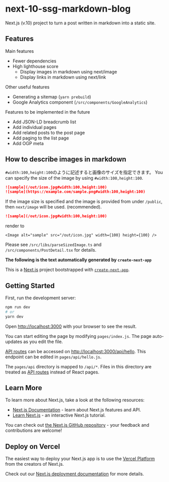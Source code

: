 # next-10-ssg-markdown-blog

Next.js (v.10) project to turn a post written in markdown into a static site.

## Features

Main features

- Fewer dependencies
- High lighthouse score
  - Display images in markdown using next/image
  - Display links in markdown using next/link

Other useful features

- Generating a sitemap (`yarn prebuild`)
- Google Analytics component (`/src/components/GoogleAnalytics`)

Features to be implemented in the future

- Add JSON-LD breadcrumb list
- Add individual pages
- Add related posts to the post page
- Add paging to the list page
- Add OGP meta

## How to describe images in markdown

`#width:100,height:100`のように記述すると画像のサイズを指定できます。
You can specify the size of the image by using `#width:100,height:100`.

```md
![sample](/out/icon.jpg#width:100,height:100)
![sample](https://example.com/sample.png#width:100,height:100)
```

If the image size is specified and the image is provided from under `/public`, then `next/image` will be used. (recommended).

```md
![sample](/out/icon.jpg#width:100,height:100)
```

render to

```tsx
<Image alt="sample" src="/out/icon.jpg" width={100} height={100} />
```

Please see `/src/libs/parseSizedImage.ts` and `/src/components/PostDetail.tsx` for details.

**The following is the text automatically generated by `create-next-app`**

This is a [Next.js](https://nextjs.org/) project bootstrapped with [`create-next-app`](https://github.com/vercel/next.js/tree/canary/packages/create-next-app).

## Getting Started

First, run the development server:

```bash
npm run dev
# or
yarn dev
```

Open [http://localhost:3000](http://localhost:3000) with your browser to see the result.

You can start editing the page by modifying `pages/index.js`. The page auto-updates as you edit the file.

[API routes](https://nextjs.org/docs/api-routes/introduction) can be accessed on [http://localhost:3000/api/hello](http://localhost:3000/api/hello). This endpoint can be edited in `pages/api/hello.js`.

The `pages/api` directory is mapped to `/api/*`. Files in this directory are treated as [API routes](https://nextjs.org/docs/api-routes/introduction) instead of React pages.

## Learn More

To learn more about Next.js, take a look at the following resources:

- [Next.js Documentation](https://nextjs.org/docs) - learn about Next.js features and API.
- [Learn Next.js](https://nextjs.org/learn) - an interactive Next.js tutorial.

You can check out [the Next.js GitHub repository](https://github.com/vercel/next.js/) - your feedback and contributions are welcome!

## Deploy on Vercel

The easiest way to deploy your Next.js app is to use the [Vercel Platform](https://vercel.com/import?utm_medium=default-template&filter=next.js&utm_source=create-next-app&utm_campaign=create-next-app-readme) from the creators of Next.js.

Check out our [Next.js deployment documentation](https://nextjs.org/docs/deployment) for more details.
